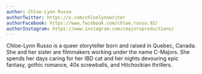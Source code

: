 ```yaml
---
author: Chloe-Lynn Russo
authorTwitter: https://x.com/chloelynnwriter
authorFacebook: https://www.facebook.com/chloe.russo.92/
authorInstagram: https://www.instagram.com/cmajorsproductions/
---
```

Chloe-Lynn Russo is a queer storyteller born and raised in Quebec, Canada. She and her sister are filmmakers working under the name C-Majors. She spends her days caring for her IBD cat and her nights devouring epic fantasy, gothic romance, 40s screwballs, and Hitchockian thrillers. 
